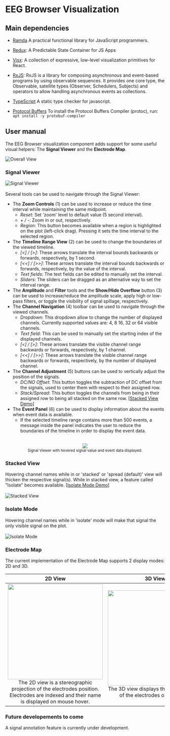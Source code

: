 # EEG Browser Visualization

## Main dependencies
- [Ramda](https://ramdajs.com)
A practical functional library for JavaScript programmers.

- [Redux](https://redux.js.org):
A Predictable State Container for JS Apps

- [Visx](https://airbnb.io/visx):
A collection of expressive, low-level visualization primitives for React.

- [RxJS](https://rxjs-dev.firebaseapp.com/guide/overview):
RxJS is a library for composing asynchronous and event-based programs by using observable sequences. 
It provides one core type, the Observable, satellite types (Observer, Schedulers, Subjects) and operators to allow handling asynchronous events as collections.

- [TypeScript](https://www.typescriptlang.org)
A static type checker for javascript.

- [Protocol Buffers](https://developers.google.com/protocol-buffers)
To install the Protocol Buffers Compiler (protoc), run:
`apt install -y protobuf-compiler`


## <a name="user-manual"></a> User manual

The EEG Browser visualization component adds support for some useful visual helpers: The **Signal Viewer** and the **Electrode Map**.

![Overall View](./../../images/overall-view.png)

### Signal Viewer
![Signal Viewer](./../../images/signal-values-details.png) <br/><br/>
Several tools can be used to navigate through the Signal Viewer:
 - The **Zoom Controls** (1) can be used to increase or reduce the time interval while maintaining the same midpoint.
   - *Reset*: Set 'zoom' level to default value (5 second interval).
   - *+ / -*: Zoom in or out, respectively.
   - *Region*: This button becomes available when a region is highlighted on the plot (left-click drag). Pressing it sets the time interval to the selected region.
 - The **Timeline Range View** (2) can be used to change the boundaries of the viewed timeline.
   - *[<] / [>]*: These arrows translate the interval bounds backwards or forwards, respectively, by 1 second.
   - *[<<] / [>>]*: These arrows translate the interval bounds backwards or forwards, respectively, by the value of the interval.
   - *Text fields*: The text fields can be edited to manually set the interval.
   - *Sliders*: The sliders can be dragged as an alternative way to set the interval range.
 - The **Amplitude** and **Filter** tools and the **Show/Hide Overflow** button (3) can be used to increase/reduce the amplitude scale, apply high or low-pass filters, or toggle the visibility of signal spillage, respectively.
 - The **Channel Navigation** (4) toolbar can be used to navigate through the viewed channels.
   - *Dropdown*: This dropdown allow to change the number of displayed channels. Currently supported values are: 4, 8 16, 32 or 64 visible channels.
   - *Text field*: This can be used to manually set the starting index of the displayed channels.
   - *[<] / [>]*: These arrows translate the visible channel range backwards or forwards, respectively, by 1 channel.
   - *[<<] / [>>]*: These arrows translate the visible channel range backwards or forwards, respectively, by the number of displayed channel.
 - The **Channel Adjustment** (5) buttons can be used to vertically adjust the position of the signals.
   - *DC/NO Offset*: This button toggles the subtraction of DC offset from the signals, used to center them with respect to their assigned row.
   - *Stack/Spread*: This button toggles the channels from being in their assigned row to being all stacked on the same row. [[Stacked View Demo](#stacked-view)]
 - The **Event Panel** (6) can be used to display information about the events when event data is available.
   - If the selected timeline range contains more than 500 events, a message inside the panel indicates the user to reduce the boundaries of the timeline in order to display the event data.
<br/><br/>
<p style="text-align: center;">
  <img width src="./../../images/signal-values.png"/><br/>
  <sub>Signal Viewer with hovered signal value and event data displayed.</sub>
</p>


### Stacked View
Hovering channel names while in or 'stacked' or 'spread (default)' view will thicken the respective signal(s). While in stacked view, a feature called "Isolate" becomes available. [[Isolate Mode Demo](#isolate-mode)]
<br/><br/>![Stacked View](./../../images/signal-stacked.png) <br/>


### Isolate Mode
Hovering channel names while in 'isolate' mode will make that signal the only visible signal on the plot.
<br/><br/>![Isolate Mode](./../../images/signal-isolated.png) <br/>


### Electrode Map 
The current implementation of the Electrode Map supports 2 display modes: 2D and 3D.

| 2D View | 3D View |
|:-------------------------:|:-------------------------:|
|<img width="300" src="./../../images/electrodes-2d-hover.png"/><br/> The 2D view is a stereographic projection of the electrodes position. Electrodes are indexed and their name is displayed on mouse hover.  | <img width="300" src="./../../images/electrodes-3d.png" /><br/> The 3D view displays the exact position of the electrodes on the brain. |


### Future developements to come
A signal annotation feature is currently under development.


